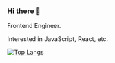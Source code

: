 ### Hi there 👋

Frontend Engineer.

Interested in JavaScript, React, etc.

[![Top Langs](https://github-readme-stats.vercel.app/api/top-langs/?username=Arichy)](https://github.com/Arichy/github-readme-stats)

<!--
**Arichy/Arichy** is a ✨ _special_ ✨ repository because its `README.md` (this file) appears on your GitHub profile.

Here are some ideas to get you started:

- 🔭 I’m currently working on ...
- 🌱 I’m currently learning ...
- 👯 I’m looking to collaborate on ...
- 🤔 I’m looking for help with ...
- 💬 Ask me about ...
- 📫 How to reach me: ...
- 😄 Pronouns: ...
- ⚡ Fun fact: ...
-->
